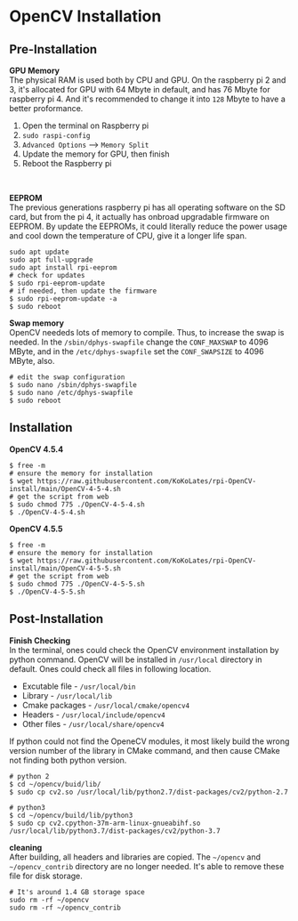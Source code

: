 # OpenCV Installation

## Pre-Installation

**GPU Memory** <br>
The physical RAM is used both by CPU and GPU. On the raspberry pi 2 and 3, it's allocated for GPU with 64 Mbyte in default, and has 76 Mbyte for raspberry pi 4. And it's recommended to change it into `128` Mbyte to have a better proformance.

1. Open the terminal on Raspberry pi
2. `sudo raspi-config` 
3. `Advanced Options`  --> `Memory Split`
4. Update the memory for GPU, then finish
5. Reboot the Raspberry pi
<br>

**EEPROM** <br>
The previous generations raspberry pi has all operating software on the SD card, but from the pi 4, it actually has onbroad upgradable firmware on EEPROM. By update the EEPROMs, it could literally reduce the power usage and cool down the temperature of CPU, give it a longer life span.
```shell
sudo apt update
sudo apt full-upgrade
sudo apt install rpi-eeprom
# check for updates
$ sudo rpi-eeprom-update
# if needed, then update the firmware
$ sudo rpi-eeprom-update -a
$ sudo reboot
```

**Swap memory** <br>
OpenCV neededs lots of memory to compile. Thus, to increase the swap is needed. In the `/sbin/dphys-swapfile` change the `CONF_MAXSWAP` to 4096 MByte, and in the `/etc/dphys-swapfile` set the `CONF_SWAPSIZE` to 4096 MByte, also.
```shell
# edit the swap configuration
$ sudo nano /sbin/dphys-swapfile
$ sudo nano /etc/dphys-swapfile
$ sudo reboot
```

## Installation
**OpenCV 4.5.4**
```shell
$ free -m
# ensure the memory for installation
$ wget https://raw.githubusercontent.com/KoKoLates/rpi-OpenCV-install/main/OpenCV-4-5-4.sh
# get the script from web
$ sudo chmod 775 ./OpenCV-4-5-4.sh
$ ./OpenCV-4-5-4.sh
```

**OpenCV 4.5.5**
```shell
$ free -m
# ensure the memory for installation
$ wget https://raw.githubusercontent.com/KoKoLates/rpi-OpenCV-install/main/OpenCV-4-5-5.sh
# get the script from web
$ sudo chmod 775 ./OpenCV-4-5-5.sh
$ ./OpenCV-4-5-5.sh
```

## Post-Installation
**Finish Checking**<br>
In the terminal, ones could check the OpenCV environment installation by python command. OpenCV will be installed in `/usr/local` directory in default. Ones could check all files in following location.<br>
* Excutable file - `/usr/local/bin`
* Library - `/usr/local/lib`
* Cmake packages - `/usr/local/cmake/opencv4`
* Headers - `/usr/local/include/opencv4`
* Other files - `/usr/local/share/opencv4`


If python could not find the OpeneCV modules, it most likely build the wrong version number of the library in CMake command, and then cause CMake not finding both python version. 
```shell
# python 2
$ cd ~/opencv/buid/lib/
$ sudo cp cv2.so /usr/local/lib/python2.7/dist-packages/cv2/python-2.7

# python3
$ cd ~/opencv/build/lib/python3
$ sudo cp cv2.cpython-37m-arm-linux-gnueabihf.so /usr/local/lib/python3.7/dist-packages/cv2/python-3.7
```

**cleaning** <br>
After building, all headers and libraries are copied. The `~/opencv` and `~/opencv_contrib` directory are no longer needed. It's able to remove these file for disk storage. 
```shell
# It's around 1.4 GB storage space
sudo rm -rf ~/opencv
sudo rm -rf ~/opencv_contrib
```
